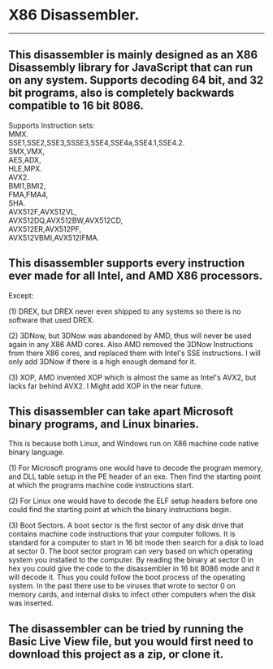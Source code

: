 X86 Disassembler.
==========================
-----------------------------------------------------------------------------------------------
This disassembler is mainly designed as an X86 Disassembly library for JavaScript that can run on any system.
Supports decoding 64 bit, and 32 bit programs, also is completely backwards compatible to 16 bit 8086.
-----------------------------------------------------------------------------------------------
Supports Instruction sets:<br />
MMX.<br />
SSE1,SSE2,SSE3,SSSE3,SSE4,SSE4a,SSE4.1,SSE4.2.<br />
SMX,VMX,<br />AES,ADX,<br />HLE,MPX.<br />
AVX2.<br />
BMI1,BMI2,<br />
FMA,FMA4,<br />
SHA.<br />
AVX512F,AVX512VL,<br />
AVX512DQ,AVX512BW,AVX512CD,<br />
AVX512ER,AVX512PF,<br />
AVX512VBMI,AVX512IFMA.<br />

This disassembler supports every instruction ever made for all Intel, and AMD X86 processors.
-----------------------------------------------------------------------------------------------
Except:

(1) DREX, but DREX never even shipped to any systems so there is no software that used DREX.

(2) 3DNow, but 3DNow was abandoned by AMD, thus will never be used again in any X86 AMD cores.
Also AMD removed the 3DNow Instructions from there X86 cores, and replaced them with Intel's
SSE instructions. I will only add 3DNow if there is a high enough demand for it.

(3) XOP, AMD invented XOP which is almost the same as Intel's AVX2, but lacks far behind AVX2.
I Might add XOP in the near future.

This disassembler can take apart Microsoft binary programs, and Linux binaries.
-----------------------------------------------------------------------------------------------
This is because both Linux, and Windows run on X86 machine code native binary language.

(1) For Microsoft programs one would have to decode the program memory, and DLL table setup in the PE header of an exe.
Then find the starting point at which the programs machine code instructions start.

(2) For Linux one would have to decode the ELF setup headers before one could find the starting point at which the binary instructions begin.

(3) Boot Sectors.
A boot sector is the first sector of any disk drive that contains machine code instructions that your computer follows.
It is standard for a computer to start in 16 bit mode then search for a disk to load at sector 0.
The boot sector program can very based on which operating system you installed to the computer.
By reading the binary at sector 0 in hex you could give the code to the disassembler in 16 bit 8086 mode and it will decode it.
Thus you could follow the boot process of the operating system.
In the past there use to be viruses that wrote to sector 0 on memory cards, and internal disks to infect other computers when the disk was inserted.

The disassembler can be tried by running the Basic Live View file, but you would first need to download this project as a zip, or clone it.
-----------------------------------------------------------------------------------------------
